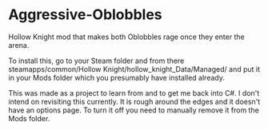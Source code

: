 # Aggressive-Oblobbles
Hollow Knight mod that makes both Oblobbles rage once they enter the arena.

To install this, go to your Steam folder and from there steamapps/common/Hollow Knight/hollow_knight_Data/Managed/ and put it in your Mods folder which you presumably have installed already.

This was made as a project to learn from and to get me back into C#. I don't intend on revisiting this currently. It is rough around the edges and it doesn't have an options page. To turn it off you need to manually remove it from the Mods folder.
